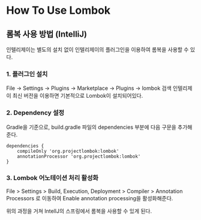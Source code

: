 # How To Use Lombok

## 롬복 사용 방법 (IntelliJ)
인텔리제이는 별도의 설치 없이 인텔리제이의 플러그인을 이용하여 롬복을 사용할 수 있다.

### 1. 플러그인 설치
File → Settings → Plugins → Marketplace → Plugins → lombok 검색
인텔리제이 최신 버전을 이용하면 기본적으로 Lombok이 설치되어있다.

### 2. Dependency 설정
Gradle을 기준으로, build.gradle 파일의 dependencies 부분에 다음 구문을 추가해준다.
```
dependencies {
	compileOnly 'org.projectlombok:lombok'
	annotationProcessor 'org.projectlombok:lombok'
}
```

### 3. Lombok 어노테이션 처리 활성화
File > Settings > Build, Execution, Deployment > Compiler > Annotation Processors 로 이동하여 Enable annotation processing을 활성화해준다.

위의 과정을 거쳐 IntellJ의 스프링에서 롬복을 사용할 수 있게 된다.